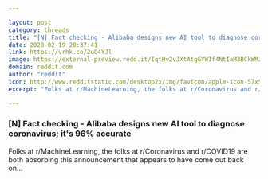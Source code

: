```yaml
---

layout: post
category: threads
title: "[N] Fact checking - Alibaba designs new AI tool to diagnose coronavirus; it's 96% accurate"
date: 2020-02-19 20:37:41
link: https://vrhk.co/2uQ4YJl
image: https://external-preview.redd.it/IqtHv2vJXtAtgGYWIf4NtIaM3BCkWMz47IN4_-0xgXE.jpg?width=868&height=454.45026178&auto=webp&s=7d796588739ac6941fff3a26b566774bfaa01fde
domain: reddit.com
author: "reddit"
icon: http://www.redditstatic.com/desktop2x/img/favicon/apple-icon-57x57.png
excerpt: "Folks at r/MachineLearning, the folks at r/Coronavirus and r/COVID19 are both absorbing this announcement that appears to have come out back on..."

---
```


### [N] Fact checking - Alibaba designs new AI tool to diagnose coronavirus; it's 96% accurate

Folks at r/MachineLearning, the folks at r/Coronavirus and r/COVID19 are both absorbing this announcement that appears to have come out back on...